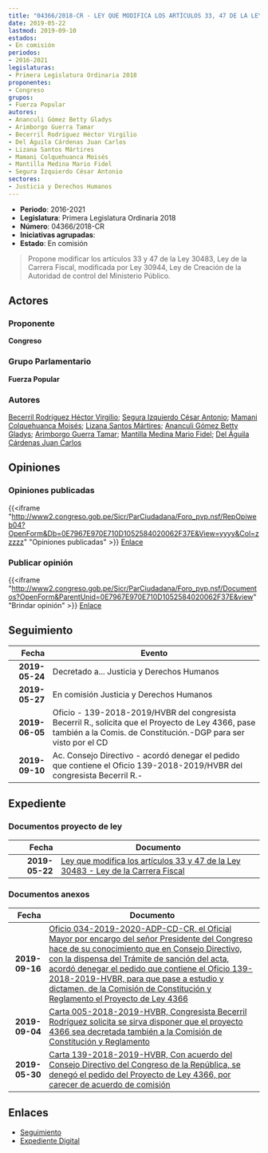 ```yaml
---
title: "04366/2018-CR - LEY QUE MODIFICA LOS ARTÍCULOS 33, 47 DE LA LEY 30483, LEY DE LA CARRERA FISCAL"
date: 2019-05-22
lastmod: 2019-09-10
estados:
- En comisión
periodos:
- 2016-2021
legislaturas:
- Primera Legislatura Ordinaria 2018
proponentes:
- Congreso
grupos:
- Fuerza Popular
autores:
- Ananculi Gómez Betty Gladys
- Arimborgo Guerra Tamar
- Becerril Rodríguez Héctor Virgilio
- Del Águila Cárdenas Juan Carlos
- Lizana Santos Mártires
- Mamani Colquehuanca Moisés
- Mantilla Medina Mario Fidel
- Segura Izquierdo César Antonio
sectores:
- Justicia y Derechos Humanos
---
```

- **Periodo**: 2016-2021
- **Legislatura**: Primera Legislatura Ordinaria 2018
- **Número**: 04366/2018-CR
- **Iniciativas agrupadas**: 
- **Estado**: En comisión

> Propone modificar los artículos 33 y 47 de la Ley 30483, Ley de la Carrera Fiscal, modificada por Ley 30944, Ley de Creación de la Autoridad de control del Ministerio Público.


## Actores

### Proponente

**Congreso**

### Grupo Parlamentario

**Fuerza Popular**

### Autores

[Becerril Rodríguez Héctor Virgilio](mailto:mailto:hbecerril@congreso.gob.pe); [Segura Izquierdo César Antonio](mailto:mailto:csegura@congreso.gob.pe); [Mamani Colquehuanca Moisés](mailto:mailto:mmamani@congreso.gob.pe); [Lizana Santos Mártires](mailto:mailto:mlizana@congreso.gob.pe); [Ananculi Gómez Betty Gladys](mailto:mailto:bananculi@congreso.gob.pe); [Arimborgo Guerra Tamar](mailto:mailto:tarimborgo@congreso.gob.pe); [Mantilla Medina Mario Fidel](mailto:mailto:mmantilla@congreso.gob.pe); [Del Águila Cárdenas Juan Carlos](mailto:mailto:jdelaguila@congreso.gob.pe)

## Opiniones

### Opiniones publicadas

{{<iframe "http://www2.congreso.gob.pe/Sicr/ParCiudadana/Foro_pvp.nsf/RepOpiweb04?OpenForm&Db=0E7967E970E710D1052584020062F37E&View=yyyy&Col=zzzzz" "Opiniones publicadas" >}}
[Enlace](http://www2.congreso.gob.pe/Sicr/ParCiudadana/Foro_pvp.nsf/RepOpiweb04?OpenForm&Db=0E7967E970E710D1052584020062F37E&View=yyyy&Col=zzzzz)

### Publicar opinión

{{<iframe "http://www2.congreso.gob.pe/Sicr/ParCiudadana/Foro_pvp.nsf/Documentos?OpenForm&ParentUnid=0E7967E970E710D1052584020062F37E&view" "Brindar opinión" >}}
[Enlace](http://www2.congreso.gob.pe/Sicr/ParCiudadana/Foro_pvp.nsf/Documentos?OpenForm&ParentUnid=0E7967E970E710D1052584020062F37E&view)


## Seguimiento

| Fecha | Evento |
|------:|--------|
| **2019-05-24** | Decretado a... Justicia y Derechos Humanos |
| **2019-05-27** | En comisión Justicia y Derechos Humanos |
| **2019-06-05** | Oficio - 139-2018-2019/HVBR del congresista Becerril R., solicita que el Proyecto de Ley 4366, pase también a la Comis. de Constitución.-DGP para ser visto por el CD |
| **2019-09-10** | Ac. Consejo Directivo - acordó denegar el pedido que contiene el Oficio 139-2018-2019/HVBR del congresista Becerril R.- |

## Expediente

### Documentos proyecto de ley

| Fecha | Documento |
|------:|-----------|
| **2019-05-22** | [Ley que modifica los artículos 33 y 47 de la Ley 30483 - Ley de la Carrera Fiscal](http://www.leyes.congreso.gob.pe/Documentos/2016_2021/Proyectos_de_Ley_y_de_Resoluciones_Legislativas/PL0436620190522.pdf) |

### Documentos anexos

| Fecha | Documento |
|------:|-----------|
| **2019-09-16** | [Oficio 034-2019-2020-ADP-CD-CR, el Oficial Mayor por encargo del señor Presidente del Congreso hace de su conocimiento que en Consejo Directivo, con la dispensa del Trámite de sanción del acta, acordó denegar el pedido que contiene el Oficio 139-2018-2019-HVBR, para que pase a estudio y dictamen, de la Comisión de Constitución y Reglamento el Proyecto de Ley 4366](http://www.leyes.congreso.gob.pe/Documentos/2016_2021/Oficios/Oficialia_Mayor/OFICIO-034-2019-2020-ADP-CD-CR.pdf) |
| **2019-09-04** | [Carta 005-2018-2019-HVBR, Congresista Becerril Rodríguez solicita se sirva disponer que el proyecto 4366 sea decretada también a la Comisión de Constitución y Reglamento](http://www.leyes.congreso.gob.pe/Documentos/2016_2021/Oficios/Congresistas/CARTA-005-2018-2019-HVBR.pdf) |
| **2019-05-30** | [Carta 139-2018-2019-HVBR, Con acuerdo del Consejo Directivo del Congreso de la República, se denegó el pedido del Proyecto de Ley 4366, por carecer de acuerdo de comisión](http://www.leyes.congreso.gob.pe/Documentos/2016_2021/Consejo_Directivo/Pedidos_Pase_a_Comision/CARTA-139-2018-2019-HVBR.pdf) |

## Enlaces

- [Seguimiento](http://www2.congreso.gob.pe/Sicr/TraDocEstProc/CLProLey2016.nsf/f7fff46988ca05b1052578e100829cc7/a67857bc2fa44a1905258402007ec048?OpenDocument)
- [Expediente Digital](http://www2.congreso.gob.pe/Sicr/TraDocEstProc/Expvirt_2011.nsf/visbusqptramdoc1621/04366?opendocument)

